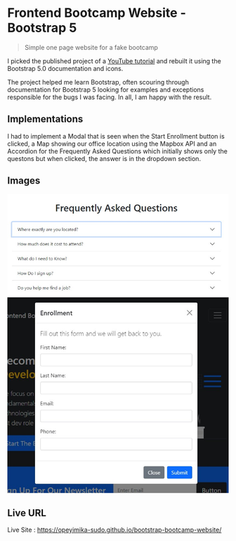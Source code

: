 # Frontend Bootcamp Website - Bootstrap 5

> Simple one page website for a fake bootcamp

I picked the published project of a [YouTube tutorial](https://www.youtube.com/watch?v=4sosXZsdy-s&t=186s) and rebuilt it using the Bootstrap 5.0 documentation and icons.

The project helped me learn Bootstrap, often scouring through documentation for Bootstrap 5 looking for examples and exceptions responsible for the bugs I was facing. In all, I am happy with the result.

## Implementations
I had to implement a Modal that is seen when the Start Enrollment button is clicked, a Map showing our office location using the Mapbox API and an Accordion for the Frequently Asked Questions which initially shows only the questons but when clicked, the answer is in the dropdown section.

## Images
![A screenshot of the Accordion Feature](img/accordion-1.jpg)
![A screenshot of the Modal Feature](img/modal-1.jpg)

## Live URL
Live Site : https://opeyimika-sudo.github.io/bootstrap-bootcamp-website/

